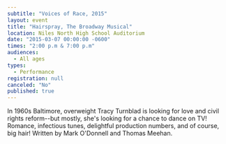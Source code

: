 ```yaml
---
subtitle: "Voices of Race, 2015"
layout: event
title: "Hairspray, The Broadway Musical"
location: Niles North High School Auditorium
date: "2015-03-07 00:00:00 -0600"
times: "2:00 p.m & 7:00 p.m"
audiences: 
  - All ages
types: 
  - Performance
registration: null
canceled: "No"
published: true
---
```


In 1960s Baltimore, overweight Tracy Turnblad is looking for love and civil rights reform--but mostly, she's looking for a chance to dance on TV! Romance, infectious tunes, delightful production numbers, and of course, big hair! Written by Mark O'Donnell and Thomas Meehan.